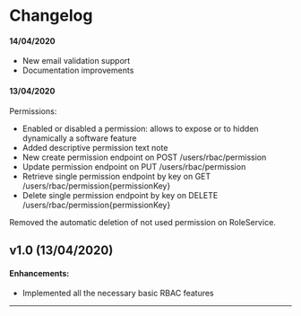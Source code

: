 # Changelog

#### 14/04/2020

- New email validation support
- Documentation improvements

#### 13/04/2020

Permissions:
- Enabled or disabled a permission: allows to expose or to hidden dynamically a software feature
- Added descriptive permission text note
- New create permission endpoint on POST /users/rbac/permission
- Update permission endpoint on PUT /users/rbac/permission
- Retrieve single permission endpoint by key on GET /users/rbac/permission{permissionKey}
- Delete single permission endpoint by key on DELETE /users/rbac/permission{permissionKey}

Removed the automatic deletion of not used permission on RoleService.

## v1.0 (13/04/2020)

#### Enhancements:

- Implemented all the necessary basic RBAC features

---